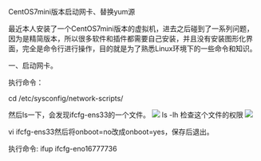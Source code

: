 CentOS7mini版本启动网卡、替换yum源

最近本人安装了一个CentOS7mini版本的虚拟机，进去之后碰到了一系列问题，因为是精简版本，所以很多软件和插件都需要自己安装，并且没有安装图形化界面，完全是命令行进行操作，目的就是为了熟悉Linux环境下的一些命令和知识。


一、启动网卡。

执行命令：

cd /etc/sysconfig/network-scripts/

然后ls一下，会发现ifcfg-ens33的一个文件。
![](http://image.bgenius.cn/jinfei/github/zn-linux/Screen%20Shot%202016-12-31%20at%203.47.51%20AM.png)
ls -lh 检查这个文件的权限
![](http://image.bgenius.cn/jinfei/github/zn-linux/Screen%20Shot%202016-12-31%20at%203.40.59%20AM.png)

vi ifcfg-ens33然后将onboot=no改成onboot=yes，保存后退出。

执行命令: ifup ifcfg-eno16777736 